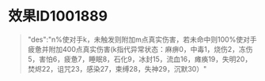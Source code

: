 # 效果ID1001889
> "des":"n%使对手k，未触发则附加m点真实伤害，若未命中则100%使对手疲惫并附加400点真实伤害(k指代异常状态：麻痹0，中毒1，烧伤2，冻伤5，害怕6，疲惫7，睡眠8，石化9，冰封15，流血16，瘫痪19，失明20，焚烬22，诅咒23，感染27，束缚28，失神29，沉默30）"
